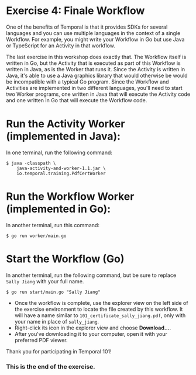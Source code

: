 # Exercise 4: Finale Workflow
One of the benefits of Temporal is that it provides SDKs for several
languages and you can use multiple languages in the context of a single
Workflow. For example, you might write your Workflow in Go but use
Java or TypeScript for an Activity in that workflow. 

The last exercise in this workshop does exactly that. The Workflow
itself is written in Go, but the Activity that is executed as part
of this Workflow is written in Java, as is the Worker that runs it.
Since the Activity is written in Java, it's able to use a Java graphics
library that would otherwise be would be incompatible with a typical 
Go program. Since the Workflow and Activities are implemented in two 
different languages, you'll need to start two Worker programs, one 
written in Java that will execute the Activity code and one written 
in Go that will execute the Workflow code.



# Run the Activity Worker (implemented in Java):
In one terminal, run the following command:

```
$ java -classpath \
    java-activity-and-worker-1.1.jar \
    io.temporal.training.PdfCertWorker
```


# Run the Workflow Worker (implemented in Go):
In another terminal, run this command:

```
$ go run worker/main.go
```

# Start the Workflow (Go)
In another terminal, run the following command,
but be sure to replace `Sally Jiang` with your
full name.

```
$ go run start/main.go "Sally Jiang"
```

* Once the workflow is complete, use the explorer
view on the left side of the exercise environment
to locate the file created by this workflow. It
will have a name similar to `101_certificate_sally_jiang.pdf`,
only with your name in place of `sally_jiang`.
* Right-click its icon in the explorer view and choose
**Download...**. 
* After you've downloading it to your
computer, open it with your preferred PDF viewer.

Thank you for participating in Temporal 101!

### This is the end of the exercise.
